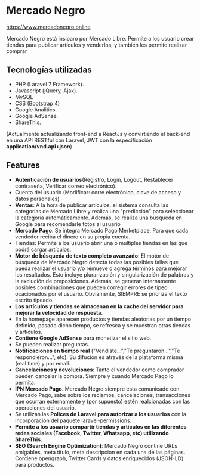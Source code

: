 # Mercado Negro #

https://www.mercadonegro.online

Mercado Negro está insiparo por Mercado Libre. Permite a los usuario crear tiendas para publicar artículos y venderlos, y también les permite realizar comprar

## Tecnologías utilizadas

- PHP (Laravel 7 Framework).
- Javascript (jQuery, Ajax).
- MySQL
- CSS (Bootstrap 4)
- Google Analitics.
- Google AdSense.
- ShareThis.

(Actualmente actualizando front-end a ReactJs y convirtiendo el back-end en una API RESTful con Laravel, JWT con la especificación **application/vnd.api+json**)

## Features
- **Autenticación de usuarios**(Registro, Login, Logout, Restablecer contraseña, Verificar correo electrónico).
- Cuenta del usuario (Modificar: corre electrónico, clave de acceso y datos personales).
- **Ventas**: A la hora de publicar artículos, el sistema consulta las categorías de Mercado Libre y realiza una "predicción"
  para seleccionar la categoría automáticamente. Además, se realiza una búsqueda en Google para recomendarle fotos al usuario
- **Mercado Pago**: Se integra Mercado Pago Merketplace, Para que cada vendedor reciba el dinero en su propia cuenta.
- Tiendas: Permite a los usuario abrir una o multiples tiendas en las que podrá cargar artículos.
- **Motor de búsqueda de texto completo avanzado**: El motor de búsqueda de Mercado Negro detecta todas las posibles fallas que pueda realizar el usuario y/o
  remueve o agrega términos para mejorar los resultados. Esto incluye plurarización y singularización de palabras y la exclución de preposiciones. Además, se generan internamente
  posibles combinaciones que pueden corregir errores de tipeo ocacionados por el usuario. Obviamente, SIEMPRE se prioriza el texto escrito tipeado.
- **Los artículos y tiendas se almacenan en la cache del servidor para mejorar la velocidad de respuesta**.
- En la homepage aparecen productos y tiendas aleatorias por un tiempo definido, pasado dicho tiempo, se refresca y se muestran otras tiendas y artículos.
- **Contiene Google AdSense** para monetizar el sitio web.
- Se pueden realizar preguntas. 
- **Notificaciones en tiempo real** ("Vendiste...","Te preguntaron...","Te respondieron...", etc). Su difución es através de la plataforma mísma (real time) y por email.
- **Cancelaciones y devoluciones**: Tanto el vendedor como comprador pueden cancelar la compra. Siempre y cuando Mercado Pago lo permita.
- **IPN Mercado Pago**. Mercado Negro siempre esta comunicado con Mercado Pago, sabe sobre los reclamos, cancelaciones, transacciones que ocurran externamente y
  (por supuesto) estén realcionadas con las operaciones del usuario.
- Se utilizan las **Polices de Laravel para autorizar a los usuarios** con la incorporación del paquete laravel-permissions.
- **Permite a los usuario compartír tiendas y artículos en las diferentes redes sociales (Facebook, Twitter, Whatsapp, etc) utilizando ShareThis**.
- **SEO (Search Engine Optimization)**: Mercado Negro contine URLs amigables, meta titulo, meta descripcion en cada una de las páginas. Contiene opengraph, Twitter Cards y datos enriquecidos (JSON-LD) para productos. 
